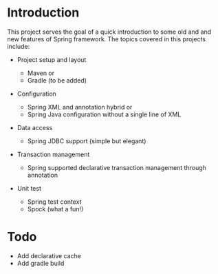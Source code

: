 Introduction
=================

This project serves the goal of a quick introduction to some old and and new features of Spring framework. The topics covered in this projects include:
* Project setup and layout
  * Maven or
  * Gradle (to be added)
  
* Configuration
  * Spring XML and annotation hybrid or
  * Spring Java configuration without a single line of XML
  
* Data access
  * Spring JDBC support (simple but elegant)
 
* Transaction management
  * Spring supported declarative transaction management through annotation
  
* Unit test
  * Spring test context
  * Spock (what a fun!)



Todo
=======
* Add declarative cache
* Add gradle build
